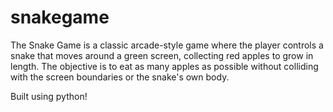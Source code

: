 # snakegame
The Snake Game is a classic arcade-style game where the player controls a snake that moves around a green screen, collecting red apples to grow in length. The objective is to eat as many apples as possible without colliding with the screen boundaries or the snake's own body.

Built using python!
